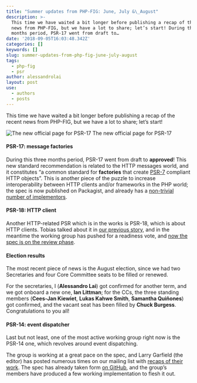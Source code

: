 ```yaml
---
title: "Summer updates from PHP-FIG: June, July &\_August"
description: >-
  This time we have waited a bit longer before publishing a recap of the recent
  news from PHP-FIG, but we have a lot to share; let’s start! During this three
  months period, PSR-17 went from draft to…
date: '2018-09-05T16:03:48.342Z'
categories: []
keywords: []
slug: summer-updates-from-php-fig-june-july-august
tags:
  - php-fig
  - psr
author: alessandrolai
layout: post
use:
  - authors
  - posts
---
```


This time we have waited a bit longer before publishing a recap of the recent news from PHP-FIG, but we have a lot to share; let’s start!

![The new official page for PSR-17](/img/blog/1__8xZ8Nbd____IOnDMZKwyvRwA.png)
The new official page for PSR-17

#### PSR-17: message factories

During this three months period, PSR-17 went from draft to **approved**! This new standard recommendation is related to the HTTP messages world, and it constitutes “a common standard for **factories** that create [PSR-7](https://www.php-fig.org/psr/psr-7/) compliant HTTP objects”. This is another piece of the puzzle to increase interoperability between HTTP clients and/or frameworks in the PHP world; the spec is now published on Packagist, and already has a [non-trivial number of implementors](https://packagist.org/packages/psr/http-factory/dependents).

#### PSR-18: HTTP client

Another HTTP-related PSR which is in the works is PSR-18, which is about HTTP clients. Tobias talked about it in [our previous story](https://medium.com/php-fig/the-http-client-psr-9c2535132980), and in the meantime the working group has pushed for a readiness vote, and [now the spec is on the review phase](https://groups.google.com/d/topic/php-fig/dV9zIaOooZ4/discussion).

#### Election results

The most recent piece of news is the August election, since we had two Secretaries and four Core Committee seats to be filled or renewed.

For the secretaries, I (**Alessandro Lai**) got confirmed for another term, and we got onboard a new one, **Ian Littman**; for the CCs, the three standing members (**Cees-Jan Kiewiet**, **Lukas Kahwe Smith**, **Samantha Quiñones**) got confirmed, and the vacant seat has been filled by **Chuck Burgess**. Congratulations to you all!

#### PSR-14: event dispatcher

Last but not least, one of the most active working group right now is the PSR-14 one, which revolves around event dispatching.

The group is working at a great pace on the spec, and Larry Garfield (the editor) has posted numerous times on our mailing list with [recaps of their work](https://groups.google.com/d/topic/php-fig/mcSml-oIbGk/discussion). The spec has already taken form [on GitHub](https://github.com/php-fig/event-dispatcher), and the group’s members have produced a few working implementation to flesh it out.
